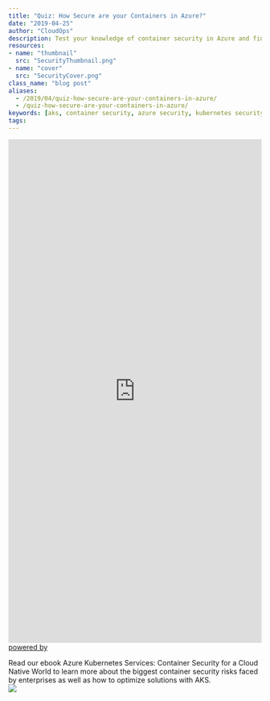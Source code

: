 ```yaml
---
title: "Quiz: How Secure are your Containers in Azure?"
date: "2019-04-25"
author: "CloudOps"
description: Test your knowledge of container security in Azure and find out if you’re following AKS best practices.
resources:
- name: "thumbnail"
  src: "SecurityThumbnail.png"
- name: "cover"
  src: "SecurityCover.png"
class_name: "blog post"
aliases:
  - /2019/04/quiz-how-secure-are-your-containers-in-azure/
  - /quiz-how-secure-are-your-containers-in-azure/
keywords: [aks, container security, azure security, kubernetes security]
tags:
---
```


<p>
<div class="smcx-widget smcx-embed smcx-show smcx-widget-dark"><div style="width: 100%; max-width: 100%; height: 1000px;" class="smcx-iframe-container"><iframe width="100%" height="100%" frameborder="0" allowtransparency="true" src="https://www.surveymonkey.com/r/HYG2BSG?embedded=1"></iframe></div><div class="smcx-widget-footer smcx-embed-footer"><a class="smcx-branding" href="https://www.surveymonkey.com/?ut_source=powered_by&amp;ut_source2=new_website_collector" target="_blank"><span class="smcx-powered-by">powered by</span></a></div></div></p>
Read our ebook Azure Kubernetes Services: Container Security for a Cloud Native World to learn more about the biggest container security risks faced by enterprises as well as how to optimize solutions with AKS.


<div class="row">
    <div class="col-xl-8 offset-xl-2 col-lg-10 offset-lg-1 col-md-10 offset-md-1 col-sm-12 col-xs-12 cta-image">
    <a href="/resources/white-papers/azure-kubernetes-services-container-security-for-a-cloud-native-world">
      <img src="/images/blog/cta/free-ebook.jpeg">
    </a>
    </div>
</div>